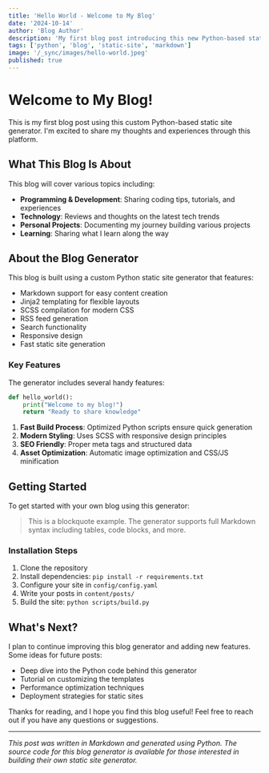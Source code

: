 ```yaml
---
title: 'Hello World - Welcome to My Blog'
date: '2024-10-14'
author: 'Blog Author'
description: 'My first blog post introducing this new Python-based static site generator'
tags: ['python', 'blog', 'static-site', 'markdown']
image: '/_sync/images/hello-world.jpeg'
published: true
---
```


# Welcome to My Blog!

This is my first blog post using this custom Python-based static site generator. I'm excited to share my thoughts and experiences through this platform.

## What This Blog Is About

This blog will cover various topics including:

- **Programming & Development**: Sharing coding tips, tutorials, and experiences
- **Technology**: Reviews and thoughts on the latest tech trends
- **Personal Projects**: Documenting my journey building various projects
- **Learning**: Sharing what I learn along the way

## About the Blog Generator

This blog is built using a custom Python static site generator that features:

- Markdown support for easy content creation
- Jinja2 templating for flexible layouts
- SCSS compilation for modern CSS
- RSS feed generation
- Search functionality
- Responsive design
- Fast static site generation

### Key Features

The generator includes several handy features:

```python
def hello_world():
    print("Welcome to my blog!")
    return "Ready to share knowledge"
```

1. **Fast Build Process**: Optimized Python scripts ensure quick generation
2. **Modern Styling**: Uses SCSS with responsive design principles
3. **SEO Friendly**: Proper meta tags and structured data
4. **Asset Optimization**: Automatic image optimization and CSS/JS minification

## Getting Started

To get started with your own blog using this generator:

> This is a blockquote example. The generator supports full Markdown syntax including tables, code blocks, and more.

### Installation Steps

1. Clone the repository
2. Install dependencies: `pip install -r requirements.txt`
3. Configure your site in `config/config.yaml`
4. Write your posts in `content/posts/`
5. Build the site: `python scripts/build.py`

## What's Next?

I plan to continue improving this blog generator and adding new features. Some ideas for future posts:

- Deep dive into the Python code behind this generator
- Tutorial on customizing the templates
- Performance optimization techniques
- Deployment strategies for static sites

Thanks for reading, and I hope you find this blog useful! Feel free to reach out if you have any questions or suggestions.

---

_This post was written in Markdown and generated using Python. The source code for this blog generator is available for those interested in building their own static site generator._
